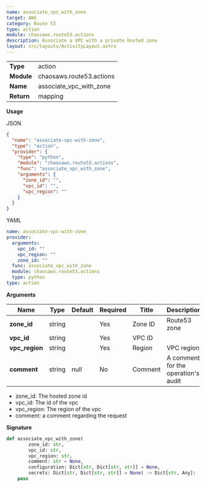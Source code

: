 ```yaml
---
name: associate_vpc_with_zone
target: AWS
category: Route 53
type: action
module: chaosaws.route53.actions
description: Associate a VPC with a private hosted zone
layout: src/layouts/ActivityLayout.astro
---
```


|            |                          |
| ---------- | ------------------------ |
| **Type**   | action                   |
| **Module** | chaosaws.route53.actions |
| **Name**   | associate_vpc_with_zone  |
| **Return** | mapping                  |

**Usage**

JSON

```json
{
  "name": "associate-vpc-with-zone",
  "type": "action",
  "provider": {
    "type": "python",
    "module": "chaosaws.route53.actions",
    "func": "associate_vpc_with_zone",
    "arguments": {
      "zone_id": "",
      "vpc_id": "",
      "vpc_region": ""
    }
  }
}
```

YAML

```yaml
name: associate-vpc-with-zone
provider:
  arguments:
    vpc_id: ""
    vpc_region: ""
    zone_id: ""
  func: associate_vpc_with_zone
  module: chaosaws.route53.actions
  type: python
type: action
```

**Arguments**

| Name           | Type   | Default | Required | Title   | Description                         |
| -------------- | ------ | ------- | -------- | ------- | ----------------------------------- |
| **zone_id**    | string |         | Yes      | Zone ID | Route53 zone                        |
| **vpc_id**     | string |         | Yes      | VPC ID  |                                     |
| **vpc_region** | string |         | Yes      | Region  | VPC region                          |
| **comment**    | string | null    | No       | Comment | A comment for the operation's audit |

- zone_id: The hosted zone id
- vpc_id: The id of the vpc
- vpc_region: The region of the vpc
- comment: a comment regarding the request

**Signature**

```python
def associate_vpc_with_zone(
        zone_id: str,
        vpc_id: str,
        vpc_region: str,
        comment: str = None,
        configuration: Dict[str, Dict[str, str]] = None,
        secrets: Dict[str, Dict[str, str]] = None) -> Dict[str, Any]:
    pass

```
